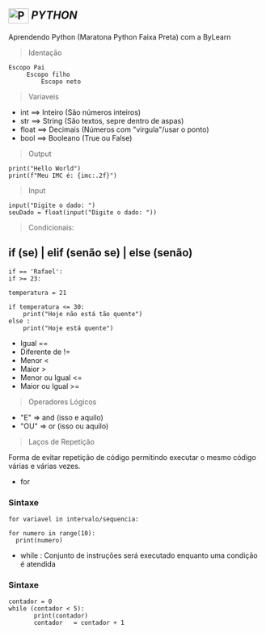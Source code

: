 ##  <img align="center" alt="Python" height="30" width="40" src="https://www.vectorlogo.zone/logos/python/python-icon.svg"/> *PYTHON*

Aprendendo Python  (Maratona Python Faixa Preta) com a ByLearn



> Identação
```
Escopo Pai
     Escopo filho
         Escopo neto  
```
> Variaveis 
* int   ==> Inteiro (São números inteiros)
* str   ==> String  (São textos, sepre dentro de aspas)
* float ==> Decimais (Números com "virgula"/usar o ponto)
* bool  ==> Booleano (True ou False)

> Output
````
print("Hello World")
print(f"Meu IMC é: {imc:.2f}")
````
> Input
````
input("Digite o dado: ")
seuDado = float(input("Digite o dado: "))
````
> Condicionais: 
## if (se) | elif (senão se) | else (senão)
```` 
if == 'Rafael':
if >= 23:

temperatura = 21

if temperatura <= 30:
    print("Hoje não está tão quente")
else :
    print("Hoje está quente")  
````

* Igual  ==
* Diferente de  !=
* Menor  <
* Maior  >
* Menor ou Igual  <=
* Maior ou Igual  >=

> Operadores Lógicos  

* "E" => and (isso e aquilo)
* "OU" => or (isso ou aquilo)

> Laços de Repetição

Forma de evitar repetição de código permitindo executar o mesmo código várias e várias vezes.

* for

### Sintaxe
````
for variavel in intervalo/sequencia:

for numero in range(10):
  print(numero)
````

* while : Conjunto de instruções será executado enquanto uma condição é atendida

### Sintaxe
````
contador = 0
while (contador < 5):
       print(contador)
       contador   = contador + 1
````






